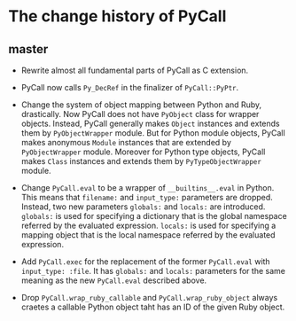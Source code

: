 # The change history of PyCall

## master

* Rewrite almost all fundamental parts of PyCall as C extension.

* PyCall now calls `Py_DecRef` in the finalizer of `PyCall::PyPtr`.

* Change the system of object mapping between Python and Ruby, drastically.
  Now PyCall does not have `PyObject` class for wrapper objects.
  Instead, PyCall generally makes `Object` instances and extends them by
  `PyObjectWrapper` module.
  But for Python module objects, PyCall makes anonymous `Module` instances 
  that are extended by `PyObjectWrapper` module.
  Moreover for Python type objects, PyCall makes `Class` instances and extends
  them by `PyTypeObjectWrapper` module.

* Change `PyCall.eval` to be a wrapper of `__builtins__.eval` in Python.
  This means that `filename:` and `input_type:` parameters are dropped.
  Instead, two new parameters `globals:` and `locals:` are introduced.
  `globals:` is used for specifying a dictionary that is the global
  namespace referred by the evaluated expression.
  `locals:` is used for specifying a mapping object that is the local
  namespace referred by the evaluated expression.

* Add `PyCall.exec` for the replacement of the former `PyCall.eval`
  with `input_type: :file`.
  It has `globals:` and `locals:` parameters for the same meaning as
  the new `PyCall.eval` described above.

* Drop `PyCall.wrap_ruby_callable` and `PyCall.wrap_ruby_object` always
  craetes a callable Python object taht has an ID of the given Ruby object.
